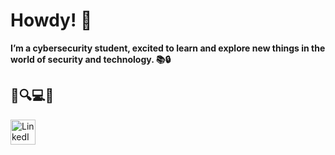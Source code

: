 # Howdy! 🤠


**I’m a cybersecurity student, excited to learn and explore new things in the world of security and technology. 📚🔒**


## 💼🔍💻🗿

<a href="https://www.linkedin.com/in/truls-hjalmar-tørnvall-andersen-42959a190/" target="_blank">
  <img src="https://cdn-icons-png.flaticon.com/512/174/174857.png" alt="LinkedIn" width="40" height="40"/>
</a>
